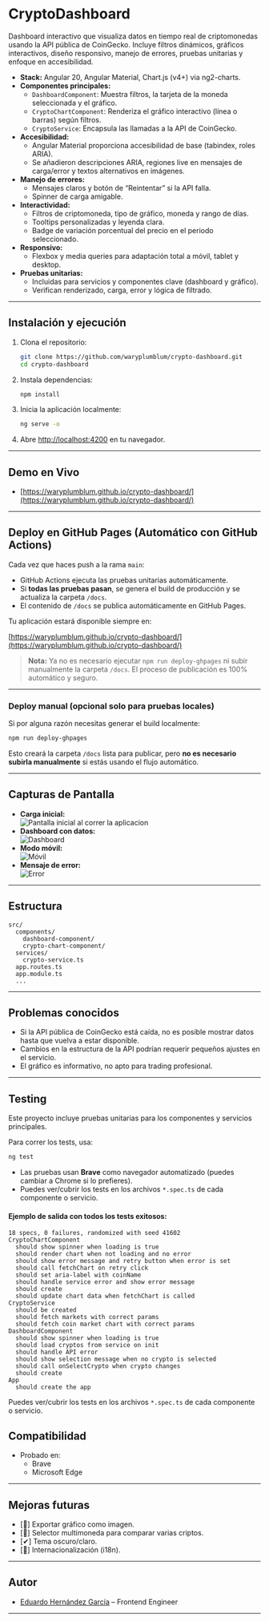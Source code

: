 # CryptoDashboard

Dashboard interactivo que visualiza datos en tiempo real de criptomonedas usando la API pública de CoinGecko. Incluye filtros dinámicos, gráficos interactivos, diseño responsivo, manejo de errores, pruebas unitarias y enfoque en accesibilidad.

- **Stack:** Angular 20, Angular Material, Chart.js (v4+) via ng2-charts.
- **Componentes principales:**
    - `DashboardComponent`: Muestra filtros, la tarjeta de la moneda seleccionada y el gráfico.
    - `CryptoChartComponent`: Renderiza el gráfico interactivo (línea o barras) según filtros.
    - `CryptoService`: Encapsula las llamadas a la API de CoinGecko.
- **Accesibilidad:**
    - Angular Material proporciona accesibilidad de base (tabindex, roles ARIA).
    - Se añadieron descripciones ARIA, regiones live en mensajes de carga/error y textos alternativos en imágenes.
- **Manejo de errores:**
    - Mensajes claros y botón de “Reintentar” si la API falla.
    - Spinner de carga amigable.
- **Interactividad:**
    - Filtros de criptomoneda, tipo de gráfico, moneda y rango de días.
    - Tooltips personalizadas y leyenda clara.
    - Badge de variación porcentual del precio en el periodo seleccionado.
- **Responsivo:**
    - Flexbox y media queries para adaptación total a móvil, tablet y desktop.
- **Pruebas unitarias:**
    - Incluidas para servicios y componentes clave (dashboard y gráfico).
    - Verifican renderizado, carga, error y lógica de filtrado.

---

## Instalación y ejecución

1. Clona el repositorio:
    ```bash
    git clone https://github.com/waryplumblum/crypto-dashboard.git
    cd crypto-dashboard
    ```
2. Instala dependencias:
    ```bash
    npm install
    ```
3. Inicia la aplicación localmente:
    ```bash
    ng serve -o
    ```
4. Abre [http://localhost:4200](http://localhost:4200) en tu navegador.

---

## Demo en Vivo

- [https://waryplumblum.github.io/crypto-dashboard/](https://waryplumblum.github.io/crypto-dashboard/)

---

## Deploy en GitHub Pages (Automático con GitHub Actions)

Cada vez que haces push a la rama `main`:

- GitHub Actions ejecuta las pruebas unitarias automáticamente.
- Si **todas las pruebas pasan**, se genera el build de producción y se actualiza la carpeta `/docs`.
- El contenido de `/docs` se publica automáticamente en GitHub Pages.

Tu aplicación estará disponible siempre en:

[https://waryplumblum.github.io/crypto-dashboard/](https://waryplumblum.github.io/crypto-dashboard/)

> **Nota:** Ya no es necesario ejecutar `npm run deploy-ghpages` ni subir manualmente la carpeta `/docs`. El proceso de publicación es 100% automático y seguro.

---

### Deploy manual (opcional solo para pruebas locales)

Si por alguna razón necesitas generar el build localmente:

```bash
npm run deploy-ghpages
```

Esto creará la carpeta `/docs` lista para publicar, pero **no es necesario subirla manualmente** si estás usando el flujo automático.

---

## Capturas de Pantalla

- **Carga inicial:**  
  ![Pantalla inicial al correr la aplicacion](src/assets/image.png)
- **Dashboard con datos:**  
  ![Dashboard](src/assets/image-1.png)
- **Modo móvil:**  
  ![Móvil](src/assets/image-2.png)
- **Mensaje de error:**  
  ![Error](src/assets/image-3.png)

---

## Estructura

```
src/
  components/
    dashboard-component/
    crypto-chart-component/
  services/
    crypto-service.ts
  app.routes.ts
  app.module.ts
  ...
```

---

## Problemas conocidos

- Si la API pública de CoinGecko está caída, no es posible mostrar datos hasta que vuelva a estar disponible.
- Cambios en la estructura de la API podrían requerir pequeños ajustes en el servicio.
- El gráfico es informativo, no apto para trading profesional.

---

## Testing

Este proyecto incluye pruebas unitarias para los componentes y servicios principales.

Para correr los tests, usa:

```bash
ng test
```

- Las pruebas usan **Brave** como navegador automatizado (puedes cambiar a Chrome si lo prefieres).
- Puedes ver/cubrir los tests en los archivos `*.spec.ts` de cada componente o servicio.

#### Ejemplo de salida con todos los tests exitosos:

```
18 specs, 0 failures, randomized with seed 41602
CryptoChartComponent
  should show spinner when loading is true
  should render chart when not loading and no error
  should show error message and retry button when error is set
  should call fetchChart on retry click
  should set aria-label with coinName
  should handle service error and show error message
  should create
  should update chart data when fetchChart is called
CryptoService
  should be created
  should fetch markets with correct params
  should fetch coin market chart with correct params
DashboardComponent
  should show spinner when loading is true
  should load cryptos from service on init
  should handle API error
  should show selection message when no crypto is selected
  should call onSelectCrypto when crypto changes
  should create
App
  should create the app
```

Puedes ver/cubrir los tests en los archivos `*.spec.ts` de cada componente o servicio.

## Compatibilidad

- Probado en:
    - Brave
    - Microsoft Edge

---

## Mejoras futuras

- [🚧] Exportar gráfico como imagen.
- [🚧] Selector multimoneda para comparar varias criptos.
- [✔] Tema oscuro/claro.
- [🚧] Internacionalización (i18n).

---

## Autor

- [Eduardo Hernández García](https://github.com/waryplumblum) – Frontend Engineer

---
